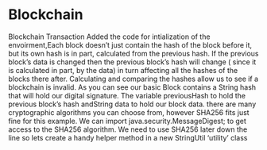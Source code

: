# Blockchain
Blockchain Transaction
Added the code for intialization of the envoirment,Each block doesn’t just contain the hash of the block before it, but its own hash is in part, calculated from the previous hash. If the previous block’s data is changed then the previous block’s hash will change ( since it is calculated in part, by the data) in turn affecting all the hashes of the blocks there after. Calculating and comparing the hashes allow us to see if a blockchain is invalid.
As you can see our basic Block contains a String hash that will hold our digital signature. The variable previousHash to hold the previous block’s hash andString data to hold our block data.
there are many cryptographic algorithms you can choose from, however SHA256 fits just fine for this example. We can import java.security.MessageDigest; to get access to the SHA256 algorithm.
We need to use SHA256 later down the line so lets create a handy helper method in a new StringUtil ‘utility’ class 
